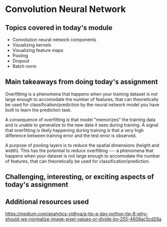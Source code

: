 # Convolution Neural Network

## Topics covered in today's module
* Convolution neural network components
* Visualizing kernels
* Visualizing feature maps
* Pooling
* Dropout
* Batch norm

## Main takeaways from doing today's assignment

Overfitting is a phenomena that happens when your training dataset is not large enough to accomodate the number of features, that can theoretically be used for classification/prediction by the neural network model you have built to learn the prediction task.

A consequence of overfitting is that model "memorizes" the training data and is unable to generalize to the new data it sees during training. A signal that overfitting is likely happening during training is that a very high difference between training error and the test error is observed.

A purpose of pooling layers is to reduce the spatial dimensions (height and width). This has the potential to reduce overfitting --- a phenomena that happens when your dataset is not large enough to accomodate the number of features, that can theoretically be used for classification/prediction.

## Challenging, interesting, or exciting aspects of today's assignment
<To be filled>

## Additional resources used 
https://medium.com/analytics-vidhya/a-tip-a-day-python-tip-8-why-should-we-normalize-image-pixel-values-or-divide-by-255-4608ac5cd26a
